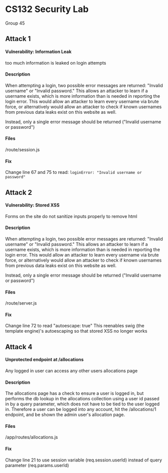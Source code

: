 # CS132 Security Lab
Group 45

## Attack 1
#### Vulnerability: Information Leak
too much information is leaked on login attempts

#### Description
When attempting a login, two possible error messages are returned: "Invalid username" or "Invalid password." This allows an attacker to learn if a username exists, which is more information than is needed in reporting the login error. This would allow an attacker to learn every username via brute force, or alternatively would allow an attacker to check if known usernames from previous data leaks exist on this website as well.

Instead, only a single error message should be returned ("Invalid username or password")


#### Files
/route/session.js

#### Fix
Change line 67 and 75 to read: `loginError: "Invalid username or password"`


## Attack 2
#### Vulnerability: Stored XSS
Forms on the site do not sanitize inputs properly to remove html

#### Description
When attempting a login, two possible error messages are returned: "Invalid username" or "Invalid password." This allows an attacker to learn if a username exists, which is more information than is needed in reporting the login error. This would allow an attacker to learn every username via brute force, or alternatively would allow an attacker to check if known usernames from previous data leaks exist on this website as well.

Instead, only a single error message should be returned ("Invalid username or password")

#### Files
/route/server.js

#### Fix
Change line 72 to read "autoescape: true"
This reenables swig (the template engine)'s autoescaping so that stored XSS no longer works


## Attack 4 
#### Unprotected endpoint at /allocations
Any logged in user can access any other users allocations page

#### Description
The allocations page has a check to ensure a user is logged in, but performs the db lookup in the allocations collection using a user id passed in by a query parameter, which does not have to be tied to the user logged in. Therefore a user can be logged into any account, hit the /allocations/1 endpoint, and be shown the admin user's allocation page.

#### Files
/app/routes/allocations.js

#### Fix
Change line 21	to use session variable (req.session.userId) instead of query parameter (req.params.userId)